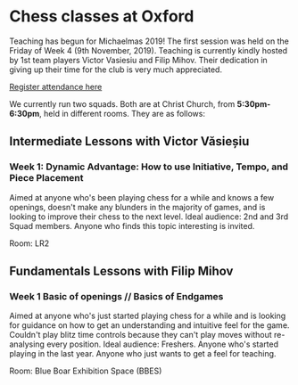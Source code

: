 # Chess classes at Oxford
 
Teaching has begun for Michaelmas 2019! The first session was held on the Friday of Week 4 (9th November, 2019). Teaching is currently kindly hosted by 1st team players Victor Vasiesiu and Filip Mihov. Their dedication in giving up their time for the club is very much appreciated.

[Register attendance here](https://form.jotformeu.com/93082939049366)

We currently run two squads. Both are at Christ Church, from **5:30pm-6:30pm**, held in different rooms. They are as follows:

## Intermediate Lessons with Victor Văsieșiu

### Week 1: Dynamic Advantage: How to use Initiative, Tempo, and Piece Placement

Aimed at anyone who's been playing chess for a while and knows a few openings, doesn't make any blunders in the majority of games, and is looking to improve their chess to the next level.
Ideal audience: 2nd and 3rd Squad members. Anyone who finds this topic interesting is invited.

Room: LR2

## Fundamentals Lessons with Filip Mihov

### Week 1 Basic of openings // Basics of Endgames

Aimed at anyone who's just started playing chess for a while and is looking for guidance on how to get an understanding and intuitive feel for the game. Couldn't play blitz time controls because they can't play moves without re-analysing every position.
Ideal audience: Freshers. Anyone who's started playing in the last year. Anyone who just wants to 
get a feel for teaching.

Room: Blue Boar Exhibition Space (BBES)